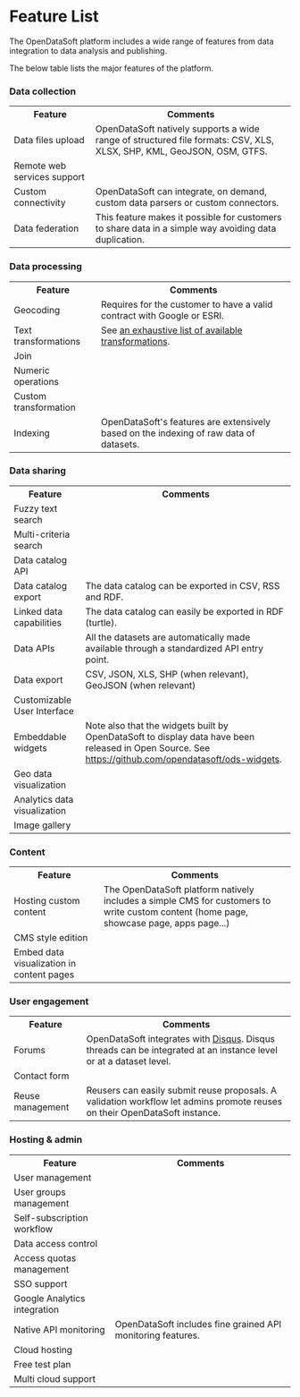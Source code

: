 # Feature List

The OpenDataSoft platform includes a wide range of features from data integration to data analysis and publishing.

The below table lists the major features of the platform.

### Data collection

<table>
    <tr>
        <th>Feature</th>
        <th>Comments</th>
    </tr>
    <tr>
        <td>
            Data files upload
        </td>
        <td>
            OpenDataSoft natively supports a wide range of structured file formats: CSV, XLS, XLSX, SHP, KML, GeoJSON, OSM, GTFS.
        </td>
    </tr>
    <tr>
        <td>
            Remote web services support
        </td>
        <td>
            &nbsp;
        </td>
    </tr>
    <tr>
        <td>
            Custom connectivity
        </td>
        <td>
            OpenDataSoft can integrate, on demand, custom data parsers or custom connectors.
        </td>
    </tr>
    <tr>
        <td>
            Data federation
        </td>
        <td>
            This feature makes it possible for customers to share data in a simple way avoiding data duplication.
        </td>
    </tr>
</table>

### Data processing

<table>
    <tr>
        <th>Feature</th>
        <th>Comments</th>
    </tr>
    <tr>
        <td>
            Geocoding
        </td>
        <td>
            Requires for the customer to have a valid contract with Google or ESRI.
        </td>
    </tr>
    <tr>
        <td>
            Text transformations
        </td>
        <td>
            See <a href="/publish_datasets/processors.html">an exhaustive list of available transformations</a>.
        </td>
    </tr>
    <tr>
        <td>
            Join
        </td>
        <td>
            &nbsp;
        </td>
    </tr>
    <tr>
        <td>
            Numeric operations
        </td>
        <td>
            &nbsp;
        </td>
    </tr>
    <tr>
        <td>
            Custom transformation
        </td>
        <td>
            &nbsp;
        </td>
    </tr>
    <tr>
        <td>
            Indexing
        </td>
        <td>
            OpenDataSoft's features are extensively based on the indexing of raw data of datasets.
        </td>
    </tr>
</table>

### Data sharing

<table>
    <tr><th>Feature</th><th>Comments</th></tr>
    <tr><td>Fuzzy text search</td><td></td></tr>
    <tr><td>Multi-criteria search</td><td></td></tr>
    <tr><td>Data catalog API</td><td></td></tr>
    <tr><td>Data catalog export</td><td>The data catalog can be exported in CSV, RSS and RDF.</td></tr>
    <tr><td>Linked data capabilities</td><td>The data catalog can easily be exported in RDF (turtle).</td></tr>
    <tr><td>Data APIs</td><td>All the datasets are automatically made available through a standardized API entry point.</td></tr>
    <tr><td>Data export</td><td>CSV, JSON, XLS, SHP (when relevant), GeoJSON (when relevant)</td></tr>
    <tr><td>Customizable User Interface</td><td></td></tr>
    <tr><td>Embeddable widgets</td><td>Note also that the widgets built by OpenDataSoft to display data have been released in Open Source. See <a href="https://github.com/opendatasoft/ods-widgets" target="_blank">https://github.com/opendatasoft/ods-widgets</a>.</td></tr>
    <tr><td>Geo data visualization</td><td></td></tr>
    <tr><td>Analytics data visualization</td><td></td></tr>
    <tr><td>Image gallery</td><td></td></tr>
</table>

### Content

<table>
    <tr><th>Feature</th><th>Comments</th></tr>
    <tr><td>Hosting custom content</td><td>The OpenDataSoft platform natively includes a simple CMS for customers to write custom content (home page, showcase page, apps page...)</td></tr>
    <tr><td>CMS style edition</td><td></td></tr>
    <tr><td>Embed data visualization in content pages</td><td></td></tr>
</table>

### User engagement

<table>
    <tr><th>Feature</th><th>Comments</th></tr>
    <tr><td>Forums</td><td>OpenDataSoft integrates with <a href="https://disqus.com/" target="_blank">Disqus</a>. Disqus threads can be integrated at an instance level or at a dataset level.</td></tr>
    <tr><td>Contact form</td><td></td></tr>
    <tr><td>Reuse management</td><td>Reusers can easily submit reuse proposals. A validation workflow let admins promote reuses on their OpenDataSoft instance.</td></tr>
</table>

### Hosting & admin

<table>
    <tr><th>Feature</th><th>Comments</th></tr>
    <tr><td>User management</td><td></td></tr>
    <tr><td>User groups management</td><td></td></tr>
    <tr><td>Self-subscription workflow</td><td></td></tr>
    <tr><td>Data access control</td><td></td></tr>
    <tr><td>Access quotas management</td><td></td></tr>
    <tr><td>SSO support</td><td></td></tr>
    <tr><td>Google Analytics integration</td><td></td></tr>
    <tr><td>Native API monitoring</td><td>OpenDataSoft includes fine grained API monitoring features.</td></tr>
    <tr><td>Cloud hosting</td><td></td></tr>
    <tr><td>Free test plan</td><td></td></tr>
    <tr><td>Multi cloud support</td><td></td></tr>
</table>
